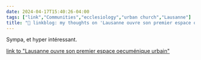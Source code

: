 ```yaml
---
date: 2024-04-17T15:40:26-04:00
tags: ["link","Communities","ecclesiology","urban church","Lausanne"]
title: "🔗 linkblog: my thoughts on 'Lausanne ouvre son premier espace oecuménique urbain'"
---
```

Sympa, et hyper intéressant.

[link to "Lausanne ouvre son premier espace oecuménique urbain"](https://www.rts.ch/info/regions/vaud/2024/article/lausanne-ouvre-son-premier-espace-oecumenique-urbain-28472370.html?rts_source=rss_t)